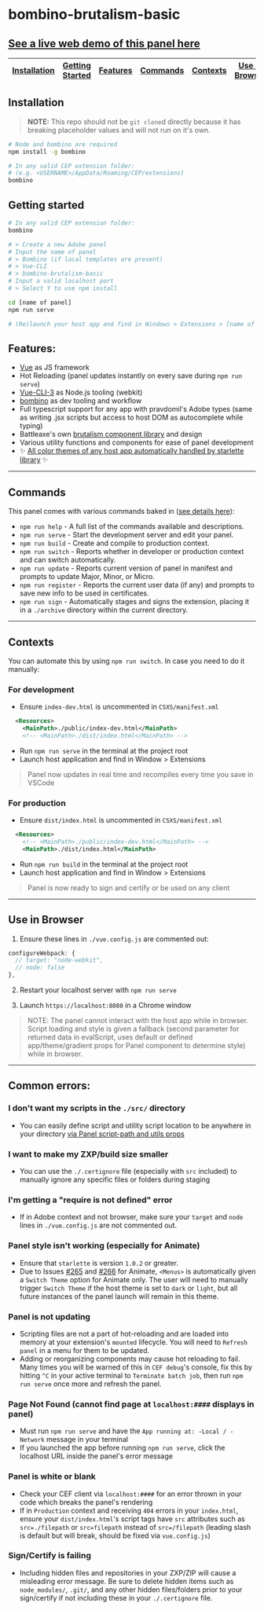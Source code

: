 # bombino-brutalism-basic

## [See a live web demo of this panel here]()

| [Installation](#installation) | [Getting Started](#getting-started) | [Features](#features) | [Commands](#commands) | [Contexts](#contexts) | [Use in Browser](#use-in-browser) | [Common Errors](#common-errors) | 
| ----------------------------- | :---------------------------: | :---------------------------------: | :---------------------: | :-------------------: | :-------------------: | :-------------------: |

## Installation

> **NOTE:** This repo should not be `git clone`d directly because it has breaking placeholder values and will not run on it's own.

```bash
# Node and bombino are required
npm install -g bombino

# In any valid CEP extension folder:
# (e.g. <USERNAME>/AppData/Roaming/CEP/extensions)
bombino
```

## Getting started

```bash
# In any valid CEP extension folder:
bombino

# > Create a new Adobe panel
# Input the name of panel
# > Bombino (if local templates are present)
# > Vue-CLI
# > bombino-brutalism-basic
# Input a valid localhost port
# > Select Y to use npm install

cd [name of panel]
npm run serve

# (Re)launch your host app and find in Windows > Extensions > [name of panel]
```

## Features:

- [Vue](https://vuejs.org/) as JS framework
- Hot Reloading (panel updates instantly on every save during `npm run serve`)
- [Vue-CLI-3](https://cli.vuejs.org/) as Node.js tooling (webkit)
- [bombino](https://github.com/Inventsable/bombino) as dev tooling and workflow
- Full typescript support for any app with pravdomil's Adobe types (same as writing .jsx scripts but access to host DOM as autocomplete while typing)
- Battleaxe's own [brutalism component library](https://github.com/Inventsable/brutalism) and design
- Various utility functions and components for ease of panel development
- ✨ [All color themes of any host app automatically handled by starlette library](https://github.com/Inventsable/starlette) ✨

---

## Commands

This panel comes with various commands baked in ([see details here](https://github.com/Inventsable/bombino-commands#commands)):

- `npm run help` - A full list of the commands available and descriptions.
- `npm run serve` - Start the development server and edit your panel.
- `npm run build` - Create and compile to production context.
- `npm run switch` - Reports whether in developer or production context and can switch automatically.
- `npm run update` - Reports current version of panel in manifest and prompts to update Major, Minor, or Micro.
- `npm run register` - Reports the current user data (if any) and prompts to save new info to be used in certificates.
- `npm run sign` - Automatically stages and signs the extension, placing it in a `./archive` directory within the current directory.

---

## Contexts

You can automate this by using `npm run switch`. In case you need to do it manually:

### For development

- Ensure `index-dev.html` is uncommented in `CSXS/manifest.xml`

```xml
  <Resources>
    <MainPath>./public/index-dev.html</MainPath>
    <!-- <MainPath>./dist/index.html</MainPath> -->
```

- Run `npm run serve` in the terminal at the project root
- Launch host application and find in Window > Extensions

> Panel now updates in real time and recompiles every time you save in VSCode

### For production

- Ensure `dist/index.html` is uncommented in `CSXS/manifest.xml`

```xml
  <Resources>
    <!-- <MainPath>./public/index-dev.html</MainPath> -->
    <MainPath>./dist/index.html</MainPath>
```

- Run `npm run build` in the terminal at the project root
- Launch host application and find in Window > Extensions

> Panel is now ready to sign and certify or be used on any client

---

## Use in Browser

1) Ensure these lines in `./vue.config.js` are commented out:

```js
configureWebpack: {
  // target: "node-webkit",
  // node: false
},
```

2) Restart your localhost server with `npm run serve`

3) Launch `https://localhost:8080` in a Chrome window

> NOTE: The panel cannot interact with the host app while in browser. Script loading and style is given a fallback (second parameter for returned data in evalScript, uses default or defined app/theme/gradient props for Panel component to determine style) while in browser.

---

## Common errors:

### I don't want my scripts in the `./src/` directory

- You can easily define script and utility script location to be anywhere in your directory [via Panel script-path and utils props](https://github.com/Inventsable/brutalism/tree/master/components/Panel)

### I want to make my ZXP/build size smaller

- You can use the `./.certignore` file (especially with `src` included) to manually ignore any specific files or folders during staging

### I'm getting a "require is not defined" error

- If in Adobe context and not browser, make sure your `target` and `node` lines in `./vue.config.js` are not commented out.

### Panel style isn't working (especially for Animate)

- Ensure that `starlette` is version `1.0.2` or greater.
- Due to Issues [#265](https://github.com/Adobe-CEP/CEP-Resources/issues/265) and [#266](https://github.com/Adobe-CEP/CEP-Resources/issues/266) for Animate, `<Menus>` is automatically given a `Switch Theme` option for Animate only. The user will need to manually trigger `Switch Theme` if the host theme is set to `dark` or `light`, but all future instances of the panel launch will remain in this theme.

### Panel is not updating

- Scripting files are not a part of hot-reloading and are loaded into memory at your extension's `mounted` lifecycle. You will need to `Refresh panel` in a menu for them to be updated.
- Adding or reorganizing components may cause hot reloading to fail. Many times you will be warned of this in `CEF debug`'s console, fix this by hitting `^C` in your active terminal to `Terminate batch job`, then run `npm run serve` once more and refresh the panel.

### Page Not Found (cannot find page at `localhost:####` displays in panel)

- Must run `npm run serve` and have the `App running at: -Local / -Network` message in your terminal
- If you launched the app before running `npm run serve`, click the localhost URL inside the panel's error message

### Panel is white or blank

- Check your CEF client via `localhost:####` for an error thrown in your code which breaks the panel's rendering
- If in `Production` context and receiving `404` errors in your `index.html`, ensure your `dist/index.html`'s script tags have `src` attributes such as `src=./filepath` or `src=filepath` instead of `src=/filepath` (leading slash is default but will break, should be fixed via `vue.config.js`)

### Sign/Certify is failing

- Including hidden files and repositories in your ZXP/ZIP will cause a misleading error message. Be sure to delete hidden items such as `node_modules/`, `.git/`, and any other hidden files/folders prior to your sign/certify if not including these in your `./.certignore` file.